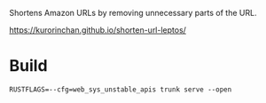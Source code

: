 Shortens Amazon URLs by removing unnecessary parts of the URL.

https://kurorinchan.github.io/shorten-url-leptos/

# Build

```
RUSTFLAGS=--cfg=web_sys_unstable_apis trunk serve --open
```

